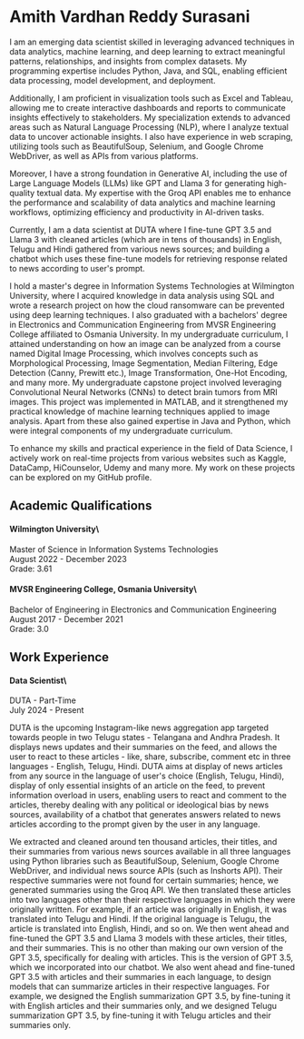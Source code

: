 # Amith Vardhan Reddy Surasani

I am an emerging data scientist skilled in leveraging advanced techniques in data analytics, machine learning, and deep learning to extract meaningful patterns, relationships, and insights from complex datasets. My programming expertise includes Python, Java, and SQL, enabling efficient data processing, model development, and deployment.

Additionally, I am proficient in visualization tools such as Excel and Tableau, allowing me to create interactive dashboards and reports to communicate insights effectively to stakeholders. My specialization extends to advanced areas such as Natural Language Processing (NLP), where I analyze textual data to uncover actionable insights. I also have experience in web scraping, utilizing tools such as BeautifulSoup, Selenium, and Google Chrome WebDriver, as well as APIs from various platforms.

Moreover, I have a strong foundation in Generative AI, including the use of Large Language Models (LLMs) like GPT and Llama 3 for generating high-quality textual data. My expertise with the Groq API enables me to enhance the performance and scalability of data analytics and machine learning workflows, optimizing efficiency and productivity in AI-driven tasks.

Currently, I am a data scientist at DUTA where I fine-tune GPT 3.5 and Llama 3 with cleaned articles (which are in tens of thousands) in English, Telugu and Hindi gathered from various news sources; and building a chatbot which uses these fine-tune models for retrieving response related to news according to user's prompt.

I hold a master's degree in Information Systems Technologies at Wilmington University, where I acquired knowledge in data analysis using SQL and wrote a research project on how the cloud ransomware can be prevented using deep learning techniques. I also graduated with a bachelors' degree in Electronics and Communication Engineering from MVSR Engineering College affiliated to Osmania University. In my undergraduate curriculum, I attained understanding on how an image can be analyzed from a course named Digital Image Processing, which involves concepts such as Morphological Processing, Image Segmentation, Median Filtering, Edge Detection (Canny, Prewitt etc.), Image Transformation, One-Hot Encoding, and many more. My undergraduate capstone project involved leveraging Convolutional Neural Networks (CNNs) to detect brain tumors from MRI images. This project was implemented in MATLAB, and it strengthened my practical knowledge of machine learning techniques applied to image analysis. Apart from these also gained expertise in Java and Python, which were integral components of my undergraduate curriculum.

To enhance my skills and practical experience in the field of Data Science, I actively work on real-time projects from various websites such as Kaggle, DataCamp, HiCounselor, Udemy and many more. My work on these projects can be explored on my GitHub profile.

## Academic Qualifications

#### Wilmington University\
Master of Science in Information Systems Technologies\
August 2022 - December 2023\
Grade: 3.61

#### MVSR Engineering College, Osmania University\
Bachelor of Engineering in Electronics and Communication Engineering\
August 2017 - December 2021\
Grade: 3.0

## Work Experience

#### Data Scientist\
DUTA - Part-Time\
July 2024 - Present

DUTA is the upcoming Instagram-like news aggregation app targeted towards people in two Telugu states - Telangana and Andhra Pradesh.  It displays news updates and their summaries on the feed, and allows the user to react to these articles - like, share, subscribe, comment etc in three languages - English, Telugu, Hindi. DUTA aims at display of news articles from any source in the language of user's choice (English, Telugu, Hindi), display of only essential insights of an article on the feed, to prevent information overload in users, enabling users to react and comment to the articles, thereby dealing with any political or ideological bias by news sources, availability of a chatbot that generates answers related to news articles according to the prompt given by the user in any language.

We extracted and cleaned around ten thousand articles, their titles, and their summaries from various news sources available in all three languages using Python libraries such as BeautifulSoup, Selenium, Google Chrome WebDriver, and individual news source APIs (such as Inshorts API). Their respective summaries were not found for certain summaries; hence, we generated summaries using the Groq API. We then translated these articles into two languages other than their respective languages in which they were originally written. For example, if an article was originally in English, it was translated into Telugu and Hindi. If the original language is Telugu, the article is translated into English, Hindi, and so on. We then went ahead and fine-tuned the GPT 3.5 and Llama 3 models with these articles, their titles, and their summaries. This is no other than making our own version of the GPT 3.5, specifically for dealing with articles. This is the version of GPT 3.5, which we incorporated into our chatbot. We also went ahead and fine-tuned GPT 3.5 with articles and their summaries in each language, to design models that can summarize articles in their respective languages. For example, we designed the English summarization GPT 3.5, by fine-tuning it with English articles and their summaries only, and we designed Telugu summarization GPT 3.5, by fine-tuning it with Telugu articles and their summaries only.